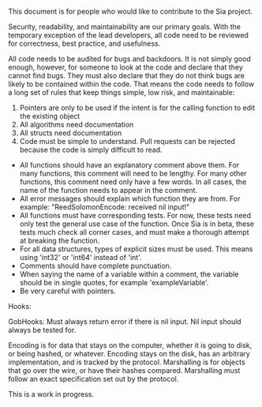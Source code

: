 This document is for people who would like to contribute to the Sia project.

Security, readability, and maintainability are our primary goals. With the temporary exception of the lead developers, all code need to be reviewed for correctness, best practice, and usefulness.

All code needs to be audited for bugs and backdoors. It is not simply good enough, however, for someone to look at the code and declare that they cannot find bugs. They must also declare that they do not think bugs are likely to be contained within the code. That means the code needs to follow a long set of rules that keep things simple, low risk, and maintainable:

1. Pointers are only to be used if the intent is for the calling function to edit the existing object
2. All algorithms need documentation
3. All structs need documentation
4. Code must be simple to understand. Pull requests can be rejected because the code is simply difficult to read.

+ All functions should have an explanatory comment above them. For many functions, this comment will need to be lengthy. For many other functions, this comment need only have a few words. In all cases, the name of the function needs to appear in the comment.
+ All error messages should explain which function they are from. For example: "ReedSolomonEncode: received nil input!"
+ All functions must have corresponding tests. For now, these tests need only test the general use case of the function. Once Sia is in beta, these tests much check all corner cases, and must make a thorough attempt at breaking the function.
+ For all data structures, types of explicit sizes must be used. This means using 'int32' or 'int64' instead of 'int'.
+ Comments should have complete punctuation.
+ When saying the name of a variable within a comment, the variable should be in single quotes, for example 'exampleVariable'.
+ Be very careful with pointers.

Hooks:

GobHooks:
	Must always return error if there is nil input. Nil input should always be tested for.

Encoding is for data that stays on the computer, whether it is going to disk, or being hashed, or whatever. Encoding stays on the disk, has an arbitrary implementation, and is tracked by the protocol.
Marshalling is for objects that go over the wire, or have their hashes compared. Marshalling must follow an exact specification set out by the protocol.

This is a work in progress.
